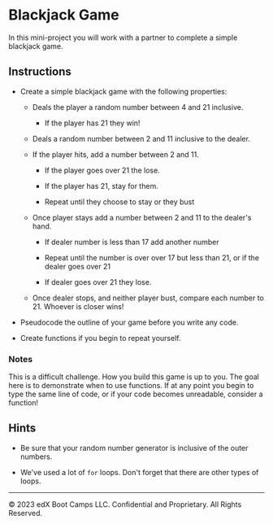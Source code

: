 # Blackjack Game

In this mini-project you will work with a partner to complete a simple blackjack game.

## Instructions

* Create a simple blackjack game with the following properties:

  * Deals the player a random number between 4 and 21 inclusive.
  
    * If the player has 21 they win!
   
  * Deals a random number between 2 and 11 inclusive to the dealer.
   
  * If the player hits, add a number between 2 and 11.
   
    * If the player goes over 21 the lose.
     
    * If the player has 21, stay for them.
     
    * Repeat until they choose to stay or they bust
     
  * Once player stays add a number between 2 and 11 to the dealer's hand.
     
    * If dealer number is less than 17 add another number
     
    * Repeat until the number is over over 17 but less than 21, or if the dealer goes over 21
     
    * If dealer goes over 21 they lose.
  
  * Once dealer stops, and neither player bust, compare each number to 21. Whoever is closer wins!

* Pseudocode the outline of your game before you write any code.

* Create functions if you begin to repeat yourself.

### Notes

This is a difficult challenge. How you build this game is up to you. The goal here is to demonstrate when to use functions. If at any point you begin to type the same line of code, or if your code becomes unreadable, consider a function!

## Hints

  * Be sure that your random number generator is inclusive of the outer numbers.
   
  * We've used a lot of `for` loops. Don't forget that there are other types of loops.

---

© 2023 edX Boot Camps LLC. Confidential and Proprietary. All Rights Reserved.